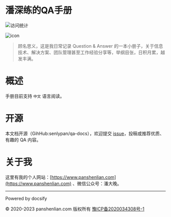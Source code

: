 # 潘深练的QA手册

![访问统计](https://visitor-badge.glitch.me/badge?page_id=senlypan.qa.readme&left_color=blue&right_color=red)

![icon](http://qa.panshenlian.com/_media/icon200.png)

> 顾名思义，这是我日常记录 Question & Answer 的一本小册子，关于信息技术、解决方案、团队管理甚至工作经验分享等，举纲目张，日积月累，越发丰满。

# 概述

手册目前支持 `中文` 语言阅读。

# 开源

本文档开源（GihHub:senlypan/qa-docs），欢迎提交 [issue](https://github.com/senlypan/qa-docs/issues)，投稿或推荐优质、有趣的 QA 内容。

# 关于我

这里有我的个人网站：[https://www.panshenlian.com](https://www.panshenlian.com) 、微信公众号：潘大晚。

***
Powered by docsify

© 2020-2023 panshenlian.com 版权所有  [豫ICP备2020034308号-1](https://beian.miit.gov.cn/)